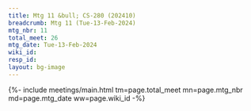 ```yaml
---
title: Mtg 11 &bull; CS-280 (202410)
breadcrumb: Mtg 11 (Tue-13-Feb-2024)
mtg_nbr: 11
total_meet: 26
mtg_date: Tue-13-Feb-2024
wiki_id: 
resp_id: 
layout: bg-image
---
```


{%- include meetings/main.html
    tm=page.total_meet
    mn=page.mtg_nbr
    md=page.mtg_date
    ww=page.wiki_id
-%}

